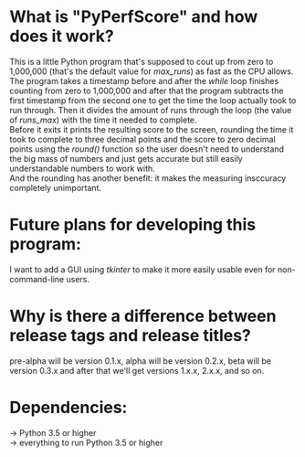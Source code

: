 # What is "PyPerfScore" and how does it work? 
This is a little Python program that's supposed to cout up from zero to 1,000,000 (that's the default value for *max_runs*) as fast as the CPU allows. The program takes a timestamp before and after the *while* loop finishes counting from zero to 1,000,000 and after that the program subtracts the first timestamp from the second one to get the time the loop actually took to run through. Then it divides the amount of runs through the loop (the value of *runs_max*) with the time it needed to complete.   
Before it exits it prints the resulting score to the screen, rounding the time it took to complete to three decimal points and the score to zero decimal points using the *round()* function so the user doesn't need to understand the big mass of numbers and just gets accurate but still easily understandable numbers to work with.   
And the rounding has another benefit: it makes the measuring insccuracy completely unimportant. 

# Future plans for developing this program:
I want to add a GUI using *tkinter* to make it more easily usable even for non-command-line users. 

# Why is there a difference between release tags and release titles? 
pre-alpha will be version 0.1.x, 
alpha will be version 0.2.x, 
beta will be version 0.3.x and
after that we'll get versions 1.x.x, 2.x.x, and so on. 

# Dependencies:
-> Python 3.5 or higher   
-> everything to run Python 3.5 or higher   
